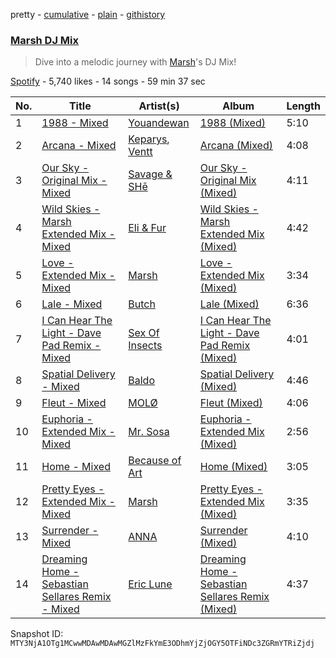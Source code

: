 pretty - [cumulative](/playlists/cumulative/37i9dQZF1DX5tKil5zHktA.md) - [plain](/playlists/plain/37i9dQZF1DX5tKil5zHktA) - [githistory](https://github.githistory.xyz/mackorone/spotify-playlist-archive/blob/main/playlists/plain/37i9dQZF1DX5tKil5zHktA)

### [Marsh DJ Mix](https://open.spotify.com/playlist/37i9dQZF1DX5tKil5zHktA)

> Dive into a melodic journey with <a href="spotify:artist:1eucLGnPT27tdEh6MU29wp">Marsh</a>'s DJ Mix!

[Spotify](https://open.spotify.com/user/spotify) - 5,740 likes - 14 songs - 59 min 37 sec

| No. | Title | Artist(s) | Album | Length |
|---|---|---|---|---|
| 1 | [1988 \- Mixed](https://open.spotify.com/track/4BUFQMjE19nFMndaqcL2Vh) | [Youandewan](https://open.spotify.com/artist/4z6FshDl8yeHQSpFWdgN32) | [1988 \(Mixed\)](https://open.spotify.com/album/1MmEp82lWPu0qYp2DYDej2) | 5:10 |
| 2 | [Arcana \- Mixed](https://open.spotify.com/track/4JMO1pDenXmyJxJWKOh8mJ) | [Keparys](https://open.spotify.com/artist/4IifpRaiTLt5cyzoBHow8i), [Ventt](https://open.spotify.com/artist/03G036vWasEYc1z3i14l9J) | [Arcana \(Mixed\)](https://open.spotify.com/album/2v9XHL0f7MYGdrGpFn3R9L) | 4:08 |
| 3 | [Our Sky \- Original Mix \- Mixed](https://open.spotify.com/track/4mbKRQW5YuEx3NLpOM2R5b) | [Savage & SHē](https://open.spotify.com/artist/3grWiHymOsSQY0VjeNAxCD) | [Our Sky \- Original Mix \(Mixed\)](https://open.spotify.com/album/1jeEobNRYdPPowGB9hEOxv) | 4:11 |
| 4 | [Wild Skies \- Marsh Extended Mix \- Mixed](https://open.spotify.com/track/4riIZeE0t6NkZ2IhLOmNMS) | [Eli & Fur](https://open.spotify.com/artist/5CkVLGKUJkIc1pmSk10QP4) | [Wild Skies \- Marsh Extended Mix \(Mixed\)](https://open.spotify.com/album/0wAsW0zce9Bg0sdeDOnAwo) | 4:42 |
| 5 | [Love \- Extended Mix \- Mixed](https://open.spotify.com/track/5lbpZpuszkerGTeXBlOLXX) | [Marsh](https://open.spotify.com/artist/1eucLGnPT27tdEh6MU29wp) | [Love \- Extended Mix \(Mixed\)](https://open.spotify.com/album/4nPq7WBKeQZt043m7lKnzR) | 3:34 |
| 6 | [Lale \- Mixed](https://open.spotify.com/track/53zUhXMS3OfjGikI5lET4d) | [Butch](https://open.spotify.com/artist/5kLzaeSHrmS7okc5XNE6lv) | [Lale \(Mixed\)](https://open.spotify.com/album/1ib9jz9aJgrU4fa5MRRcoH) | 6:36 |
| 7 | [I Can Hear The Light \- Dave Pad Remix \- Mixed](https://open.spotify.com/track/0dZ8cYf01CufaukvT7eRnc) | [Sex Of Insects](https://open.spotify.com/artist/7mRJJSgb7CJ71HhyoFX3MS) | [I Can Hear The Light \- Dave Pad Remix \(Mixed\)](https://open.spotify.com/album/25YHmpqNozC4U5nY2AJiBl) | 4:01 |
| 8 | [Spatial Delivery \- Mixed](https://open.spotify.com/track/4DVfukxR988NB8yZuSddMM) | [Baldo](https://open.spotify.com/artist/4v335SBw5WxgrqJZCl4VWL) | [Spatial Delivery \(Mixed\)](https://open.spotify.com/album/53jxAXcYdxJMEr69aWT8u1) | 4:46 |
| 9 | [Fleut \- Mixed](https://open.spotify.com/track/5XyddcOadFYz3uT6ZRhpBU) | [MOLØ](https://open.spotify.com/artist/29k6IUtkDp9ErAaJrh1Tlg) | [Fleut \(Mixed\)](https://open.spotify.com/album/3AFW8PXPDJvtyX64q2x7hr) | 4:06 |
| 10 | [Euphoria \- Extended Mix \- Mixed](https://open.spotify.com/track/1gqBNTr2L6dmPwQ3hkVbn7) | [Mr\. Sosa](https://open.spotify.com/artist/7cJsi55v9rMFw0HSOinyGP) | [Euphoria \- Extended Mix \(Mixed\)](https://open.spotify.com/album/2OidSvD72nwF7Fi8V88eHG) | 2:56 |
| 11 | [Home \- Mixed](https://open.spotify.com/track/5e1s4l3SOItxrXb0ZcBqI2) | [Because of Art](https://open.spotify.com/artist/4Cmrx83CCgN8X1hkyhkUkq) | [Home \(Mixed\)](https://open.spotify.com/album/6oapNwWpJL2FYRHuP2FusO) | 3:05 |
| 12 | [Pretty Eyes \- Extended Mix \- Mixed](https://open.spotify.com/track/33MOgeMoQLVHCtWsHGJhF6) | [Marsh](https://open.spotify.com/artist/1eucLGnPT27tdEh6MU29wp) | [Pretty Eyes \- Extended Mix \(Mixed\)](https://open.spotify.com/album/4bdaph5PjAlc244ZiOF5is) | 3:35 |
| 13 | [Surrender \- Mixed](https://open.spotify.com/track/2P4fntH9aqBYmkZoCX6EO9) | [ANNA](https://open.spotify.com/artist/3wkaDi2HJV3eCaBJ4iH6om) | [Surrender \(Mixed\)](https://open.spotify.com/album/5y0lj1dNVFK8ViupsnFvsk) | 4:10 |
| 14 | [Dreaming Home \- Sebastian Sellares Remix \- Mixed](https://open.spotify.com/track/083gCyHDpqVoAR0m7j5gX2) | [Eric Lune](https://open.spotify.com/artist/1QDcgezTmQK5OWItcjj7BJ) | [Dreaming Home \- Sebastian Sellares Remix \(Mixed\)](https://open.spotify.com/album/777zpX2MghKyTjhPsKhlai) | 4:37 |

Snapshot ID: `MTY3NjA1OTg1MCwwMDAwMDAwMGZlMzFkYmE3ODhmYjZjOGY5OTFiNDc3ZGRmYTRiZjdj`
